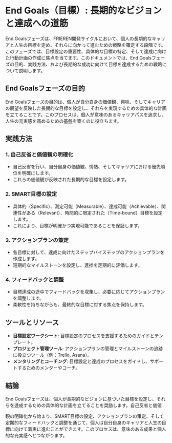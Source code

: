 # End Goals（目標）: 長期的なビジョンと達成への道筋

End Goalsフェーズは、FRIEREN開発サイクルにおいて、個人の長期的なキャリアと人生の目標を定め、それらに向かって進むための戦略を策定する段階です。このフェーズでは、目標設定の重要性、具体的な目標の特定、そして達成に向けた行動計画の作成に焦点を当てます。このドキュメントでは、End Goalsフェーズの目的、実践方法、および長期的な成功に向けて目標を達成するための戦略について説明します。

## End Goalsフェーズの目的

End Goalsフェーズの目的は、個人が自分自身の価値観、興味、そしてキャリアの展望を反映した長期的な目標を設定し、それらを実現するための具体的な計画を立てることです。このプロセスは、個人が意味のあるキャリアパスを追求し、人生の充実感を高めるための基盤を築くのに役立ちます。

## 実践方法

### 1. 自己反省と価値観の明確化
- 自己反省を行い、自分自身の価値観、情熱、そしてキャリアにおける優先順位を明確にします。
- これらの価値観が反映された長期的な目標を設定します。

### 2. SMART目標の設定
- 具体的（Specific）、測定可能（Measurable）、達成可能（Achievable）、関連性がある（Relevant）、時間的に限定された（Time-bound）目標を設定します。
- これにより、目標が明確かつ実現可能であることを保証します。

### 3. アクションプランの策定
- 各目標に対して、達成に向けたステップバイステップのアクションプランを作成します。
- 短期的なマイルストーンを設定し、進捗を定期的に評価します。

### 4. フィードバックと調整
- 目標達成の途中でフィードバックを収集し、必要に応じてアクションプランを調整します。
- 柔軟性を持ちながらも、最終的な目標に対する焦点を保持します。

## ツールとリソース

- **目標設定ワークシート**: 目標設定のプロセスを支援するためのガイドとテンプレート。
- **プロジェクト管理ツール**: アクションプランの管理とマイルストーンの追跡に役立つツール（例：Trello, Asana）。
- **メンタリングとコーチング**: 目標設定と達成のプロセスをガイドし、サポートするためのメンターやコーチ。

## 結論

End Goalsフェーズは、個人が長期的なビジョンに基づいた目標を設定し、それらを達成するための具体的な計画を立てることを奨励します。自己反省と価値

観の明確化から始まり、SMART目標の設定、アクションプランの策定、そして定期的なフィードバックと調整を通じて、個人は自分自身のキャリアと人生の目標に向けて着実に進むことができます。このプロセスは、意味のある成果と個人的な充実感へとつながります。
